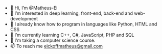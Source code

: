 - 👋 Hi, I’m @Matheus-Ei
- 👀 I’m interested in deep learning, front-end, back-end and web-development
- 🧨 I already know how to program in languages ​​like Python, HTML and CSS
- 🌱 I’m currently learning C++, C#, JavaScript, PHP and SQL
- 💞️ I'm taking a computer science course.
- 📫 To reach me eickoffmatheus@gmail.com
